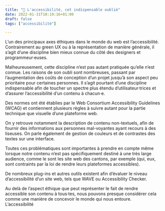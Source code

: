 ```yaml
---
title: "🦮 L'accessibilité, cet indispensable oublié"
date: 2022-01-31T10:19:16+01:00
draft: false
tags: ["accessibilité"]

---
```


L’un des principaux axes éthiques dans le monde du web est l’accessibilité. Contrairement au green UX ou à la représentation de manière générale, il s’agit d’une discipline bien mieux connue du côté des designers et programmeur·euses.

Malheureusement, cette discipline n’est pas autant pratiquée qu’elle n’est connue. Les raisons de son oubli sont nombreuses, passant par l’augmentation des coûts de conception d’un projet jusqu’à son aspect peu prioritaire pour certaines personnes. Il s’agit pourtant d’une discipline indispensable afin de toucher un spectre plus étendu d’utilisateur·trices et d’assurer l’accessibilité d’un contenu à chacun·e. 

Des normes ont été établies par le Web Consortium Accessibility Guidelines (WCAG) et contiennent plusieurs règles à suivre autant pour la partie technique que visuelle d’une plateforme web. 

On y retrouve notamment la description de contenu non-textuels, afin de fournir des informations aux personnes mal-voyantes ayant recours à des liseuses. 
On parle également de gestion de couleurs et de contrastes des textes sur  une interface. 

Toutes ces problématiques sont importantes à prendre en compte même lorsque notre contenu n’est pas spécifiquement destiné à une très large audience, comme le sont les site web des cantons, par exemple (qui, eux, sont contraints par la loi de rendre leurs plateformes accessibles). 

De nombreux plug-ins et autres outils existent afin d’évaluer le niveau d’accessibilité d’un site web, tels que WAVE ou Accessibility Checker. 

Au delà de l’aspect éthique que peut représenter le fait de rendre accessible son contenu à tous·tes, nous pouvons presque considérer cela comme une manière de concevoir le monde qui nous entoure. L’accessibilité
